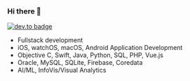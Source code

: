 ### Hi there 👋

<!--
**MFarooqRajput/MFarooqRajput** is a ✨ _special_ ✨ repository because its `README.md` (this file) appears on your GitHub profile.

Here are some ideas to get you started:

- 🔭 I’m currently working on ...
- 🌱 I’m currently learning ...
- 👯 I’m looking to collaborate on ...
- 🤔 I’m looking for help with ...
- 💬 Ask me about ...
- 📫 How to reach me: ...
- 😄 Pronouns: ...
- ⚡ Fun fact: ...
-->


[![dev.to badge](https://img.shields.io/badge/LinkedIn-mfarooqrajput-blue?style=flat&logo=linkedin)](https://www.linkedin.com/in/mfarooqrajput/)

- Fullstack development
- iOS, watchOS, macOS, Android Application Development
- Objective C, Swift, Java, Python, SQL, PHP, Vue.js
- Oracle, MySQL, SQLite, Firebase, Coredata
- AI/ML, InfoVis/Visual Analytics
